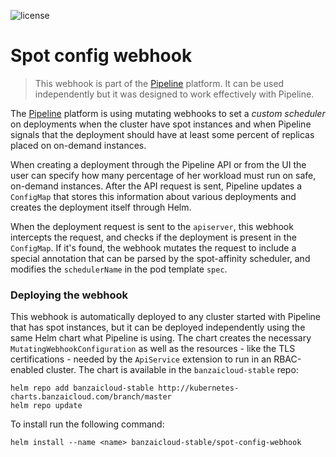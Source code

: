 ![license](http://img.shields.io/badge/license-Apache%20v2-orange.svg)
# Spot config webhook

> This webhook is part of the [Pipeline](https://github.com/banzaicloud/pipeline) platform. It can be used independently but it was designed to work effectively with Pipeline.

The [Pipeline](https://github.com/banzaicloud/pipeline) platform is using mutating webhooks to set a *custom scheduler* on deployments when the cluster have spot instances and when Pipeline signals that the deployment should have at least some percent of replicas placed on on-demand instances.

When creating a deployment through the Pipeline API or from the UI the user can specify how many percentage of her workload must run on safe, on-demand instances.
After the API request is sent, Pipeline updates a `ConfigMap` that stores this information about various deployments and creates the deployment itself through Helm.

When the deployment request is sent to the `apiserver`, this webhook intercepts the request, and checks if the deployment is present in the `ConfigMap`.
If it's found, the webhook mutates the request to include a special annotation that can be parsed by the spot-affinity scheduler, and modifies the `schedulerName` in the pod template `spec`.

### Deploying the webhook

This webhook is automatically deployed to any cluster started with Pipeline that has spot instances, but it can be deployed independently using the same Helm chart what Pipeline is using.
The chart creates the necessary `MutatingWebhookConfiguration` as well as the resources - like the TLS certifications - needed by the `ApiService` extension to run in an RBAC-enabled cluster.
The chart is available in the `banzaicloud-stable` repo:

```
helm repo add banzaicloud-stable http://kubernetes-charts.banzaicloud.com/branch/master
helm repo update
```

To install run the following command:
```
helm install --name <name> banzaicloud-stable/spot-config-webhook
```



